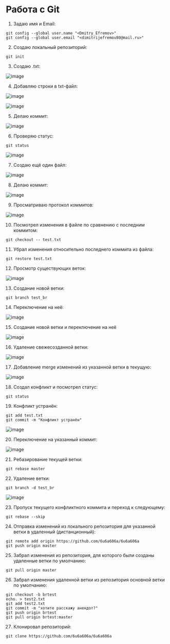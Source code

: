 # Работа с Git

1. Задаю имя и Email:

```
git config --global user.name "<Dmitry_Efremov>"
git config --global user.email "<dimitrijefremov80@mail.ru>"
```

2. Создаю локальный репозиторий:

```
git init
```

3. Создаю .txt:
   
![image](https://github.com/6u6a606a/6u6a606a/assets/127476352/7efdf6fa-17a6-422f-af69-9343957741c1)

4. Добавляю строки в txt-файл:

![image](https://github.com/6u6a606a/6u6a606a/assets/127476352/80b24a8c-5cae-4762-a615-aa93e771f83f)

![image](https://github.com/6u6a606a/6u6a606a/assets/127476352/45da1b7e-35c1-49fa-91c6-216c21d6e714)

5. Делаю коммит:

![image](https://github.com/6u6a606a/6u6a606a/assets/127476352/c20bf123-08e8-42f6-b8d2-ac38a2bbecdd)

6. Проверяю статус:

```
git status
```

![image](https://github.com/6u6a606a/6u6a606a/assets/127476352/fecb0d81-1e58-4d6b-9b33-88db034bab54)

7. Создаю ещё один файл:

![image](https://github.com/6u6a606a/6u6a606a/assets/127476352/78bea58b-b73c-48ab-90f4-faf649811eb4)

8. Делаю коммит:

![image](https://github.com/6u6a606a/6u6a606a/assets/127476352/9fd25647-f377-435a-8b33-b2a74c92803f)

9. Просматриваю протокол коммитов:

![image](https://github.com/6u6a606a/6u6a606a/assets/127476352/b6c18528-79f9-4b72-8967-4663cece38c2)

10. Посмотрел изменения в файле по сравнению с последним коммитом:

```
git checkout -- test.txt
```

11. Убрал изменения относительно последнего коммита из файла:

```
git restore test.txt
```

12. Просмотр существующих веток:

![image](https://github.com/6u6a606a/6u6a606a/assets/127476352/34806b62-5cfd-42d9-9836-01258d72ff29)

13. Создание новой ветки:
```
git branch test_br
```
14. Переключение на неё:

![image](https://github.com/6u6a606a/6u6a606a/assets/127476352/6f8f9f0a-fcf3-491a-a2a9-cc9921d7f85a)

15. Создание новой ветки и переключение на неё

![image](https://github.com/6u6a606a/6u6a606a/assets/127476352/cb08dd27-3ad0-46bd-a6bd-4543fcad7dec)

16. Удаление свежесозданной ветки:

![image](https://github.com/6u6a606a/6u6a606a/assets/127476352/7e72e3fc-7646-4e1d-90ea-ef982dc2526b)

17. Добавление merge изменений из указанной ветки в текущую:

![image](https://github.com/6u6a606a/6u6a606a/assets/127476352/75e0c6dd-a1b8-412f-a021-099ff2b1ec66)

18. Создал конфликт и посмотрел статус:

```
git status
```

19. Конфликт устранён:

```
git add test.txt
git commit -m "Конфликт устранён"
```

![image](https://github.com/6u6a606a/6u6a606a/assets/127476352/e969edf5-6624-483f-b369-a119f21ddf6c)

20. Переключение на указанный коммит:

![image](https://github.com/6u6a606a/6u6a606a/assets/127476352/3ce9b45c-d3e3-4a28-9707-208072dd09a2)

21. Ребазирование текущей ветки:

```
git rebase master
```

22. Удаление ветки:

```
git branch -d test_br
```
![image](https://github.com/6u6a606a/6u6a606a/assets/127476352/8e5e6f09-1963-46df-80e4-1be0234ff5f8)


23. Пропуск текущего конфликтного коммита и переход к следующему:

```
git rebase --skip
```

24. Отправка изменений из локального репозитория для указанной ветки в удаленный (дистанционный):

```
git remote add origin https://github.com/6u6a606a/6u6a606a
git push origin master
```

25. Забрал изменения из репозитория, для которого были созданы удаленные ветки по умолчанию:

```
git pull origin master
```

26. Забрал изменения удаленной ветки из репозитория основной ветки по умолчанию:

```
git checkout -b brtest
echo. > test2.txt
git add test2.txt
git commit -m "хотите расскажу анекдот?"
git push origin brtest
git pull origin brtest:master
```

27. Клонировал репозиторий:

```
git clone https://github.com/6u6a606a/6u6a606a
```
